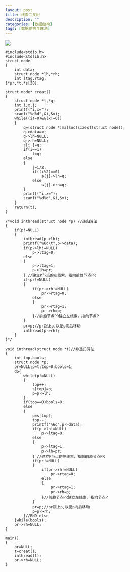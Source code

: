 ```yaml
---
layout: post
title: 线索二叉树
description: ""
categories: [数据结构]
tags: [数据结构与算法]
---
```



![](http://xiaolong.info/images/data/tree5.jpg)


	#include<stdio.h>
	#include<stdlib.h>
	struct node
	{
		int data;
		struct node *lh,*rh;
		int ltag,rtag;
	}*pr,*t,*s[30];
	
	struct node* creat()
	{
		struct node *t,*q;
		int i,x,j;
		printf("i,x=");
		scanf("%d%d",&i,&x);
		while((i!=0)&&(x!=0))
		{
			q=(struct node *)malloc(sizeof(struct node));
			q->data=x;
			q->lh=NULL;
			q->rh=NULL;
			s[i ]=q;
			if(i==1)
				t=q;
			else
			{
				j=i/2;
				if((i%2)==0)
					s[j]->lh=q;
				else
					s[j]->rh=q;
			}
			printf("i,x=");
			scanf("%d%d",&i,&x);
		}
		return(t);
	}
	
	/*void inthread(struct node *p) //递归算法
	{
		if(p!=NULL)
		{
			inthread(p->lh);
			printf("%6d\t",p->data);
			if(p->lh!=NULL)
				p->ltag=0;
			else
			{
				p->ltag=1;
				p->lh=pr;
			} //建立P节点的左线索，指向前趋节点PR
			if(pr!=NULL)
			{
				if(pr->rh!=NULL)
					pr->rtag=0;
				else
				{
					pr->rtag=1;
					pr->rh=p;
				}//前趋节点PR建立左线索，指向节点P
			}
			pr=p;//pr跟上p,以便p向后移动
			inthread(p->rh);
		}
	}*/
	
	void inthread(struct node *t)//非递归算法
	{
		int top,bools;
		struct node *p;
		pr=NULL;p=t;top=0;bools=1;
		do{
			while(p!=NULL)
			{
				top++;
				s[top]=p;
				p=p->lh;
			}
			if(top==0)bools=0;
			else
			{
				p=s[top];
				top--;
				printf("%6d",p->data);
				if(p->lh!=NULL)
					p->ltag=0;
				else
				{
					p->ltag=1;
					p->lh=pr;
				} //建立P节点的左线索，指向前趋节点PR
				if(pr!=NULL)
				{
					if(pr->rh!=NULL)
						pr->rtag=0;
					else
					{
						pr->rtag=1;
						pr->rh=p;
					}//前趋节点PR建立左线索，指向节点P
				}
				pr=p;//pr跟上p,以便p向后移动
				p=p->rh;
			}//END else
		}while(bools);
		pr->rh=NULL;
	}
	
	main()
	{
		pr=NULL;
		t=creat();
		inthread(t);
		pr->rh=NULL;
	}
	
